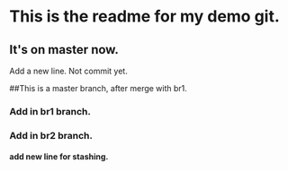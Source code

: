 # This is the readme for my demo git.
## It's on master now. 

Add a new line. Not commit yet. 


##This is a master branch, after merge with br1. 

### Add in br1 branch.

### Add in br2 branch.


#### add new line for stashing.
